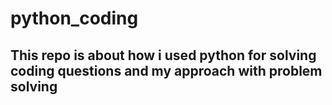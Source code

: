 # python_coding
## This repo is about how i used python for solving coding questions and my approach with problem solving
